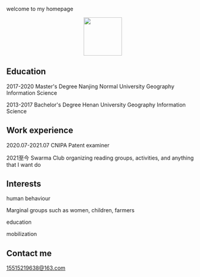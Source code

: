 welcome to my homepage

<div align=center>
<img src="https://user-images.githubusercontent.com/17485408/181789706-bb35bd01-9977-4b19-8924-0990925947ff.jpg" width="100"/>
</div>

## Education

2017-2020   Master's Degree   Nanjing Normal University   Geography Information Science   

2013-2017   Bachelor's Degree   Henan University   Geography Information Science   


## Work experience

2020.07-2021.07 CNIPA Patent examiner  

2021至今 Swarma Club organizing reading groups, activities, and anything that I want do   


## Interests

human behaviour  

Marginal groups such as women, children, farmers  

education   

mobilization   


## Contact me

15515219638@163.com
